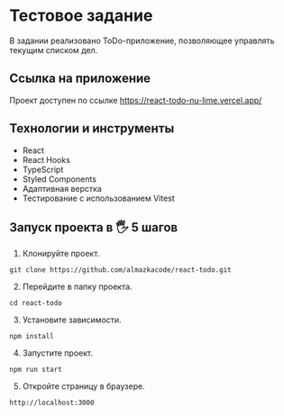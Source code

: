 # Тестовое задание

В задании реализовано ToDo-приложение, позволяющее управлять текущим списком дел.

## Ссылка на приложение

Проект доступен по ссылке https://react-todo-nu-lime.vercel.app/

## Технологии и инструменты

- React
- React Нooks
- TypeScript
- Styled Components
- Адаптивная верстка
- Тестирование с использованием Vitest

## Запуск проекта в 🖐 5 шагов

1. Клонируйте проект.

```
git clone https://github.com/almazkacode/react-todo.git
```

2. Перейдите в папку проекта.

```
cd react-todo
```

3. Установите зависимости.

```
npm install
```

4. Запустите проект.

```
npm run start
```

5. Откройте страницу в браузере.

```
http://localhost:3000
```
